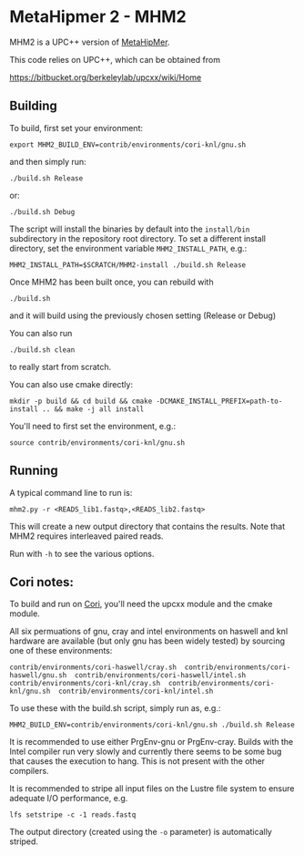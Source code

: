# MetaHipmer 2 - MHM2 #

MHM2 is a UPC++ version of [MetaHipMer](https://sites.google.com/lbl.gov/exabiome/downloads?authuser=0).

This code relies on UPC++, which can be obtained from

https://bitbucket.org/berkeleylab/upcxx/wiki/Home


## Building

To build, first set your environment:

`export MHM2_BUILD_ENV=contrib/environments/cori-knl/gnu.sh`

and then simply run:

`./build.sh Release`

or:

`./build.sh Debug`

The script will install the binaries by default into the `install/bin` subdirectory in the repository root directory. To set a different install 
directory, set the environment variable `MHM2_INSTALL_PATH`, e.g.:

`MHM2_INSTALL_PATH=$SCRATCH/MHM2-install ./build.sh Release`

Once MHM2 has been built once, you can rebuild with

`./build.sh`

and it will build using the previously chosen setting (Release or Debug)

You can also run

`./build.sh clean`

to really start from scratch.

You can also use cmake directly:

`mkdir -p build && cd build && cmake -DCMAKE_INSTALL_PREFIX=path-to-install .. && make -j all install`

You'll need to first set the environment, e.g.:

`source contrib/environments/cori-knl/gnu.sh`


## Running


A typical command line to run is:

`mhm2.py -r <READS_lib1.fastq>,<READS_lib2.fastq>`

This will create a new output directory that contains the results. Note that MHM2 requires interleaved paired reads.

Run with `-h` to see the various options.

## Cori notes:

To build and run on [Cori](https://docs.nersc.gov/systems/cori/), you'll need the upcxx module and the cmake module.

All six permuations of gnu, cray and intel environments on haswell and knl hardware are available (but only gnu has been widely tested)
by sourcing one of these environments:

`contrib/environments/cori-haswell/cray.sh  contrib/environments/cori-haswell/gnu.sh  contrib/environments/cori-haswell/intel.sh  contrib/environments/cori-knl/cray.sh  contrib/environments/cori-knl/gnu.sh  contrib/environments/cori-knl/intel.sh`

To use these with the build.sh script, simply run as, e.g.:

`MHM2_BUILD_ENV=contrib/environments/cori-knl/gnu.sh ./build.sh Release`

It is recommended to use either PrgEnv-gnu or PrgEnv-cray. Builds with the Intel compiler run very slowly and currently there seems to be some bug that causes the execution to hang. This is not present with the other compilers.

It is recommended to stripe all input files on the Lustre file system to ensure adequate I/O performance, e.g.

`lfs setstripe -c -1 reads.fastq`

The output directory (created using the `-o` parameter) is automatically striped.
